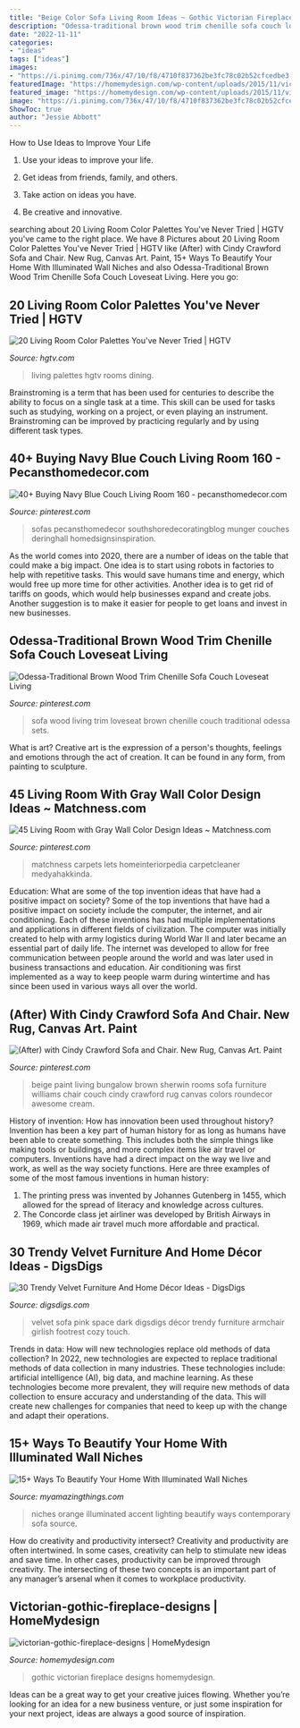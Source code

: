```yaml
---
title: "Beige Color Sofa Living Room Ideas ~ Gothic Victorian Fireplace Designs Homemydesign"
description: "Odessa-traditional brown wood trim chenille sofa couch loveseat living"
date: "2022-11-11"
categories:
- "ideas"
tags: ["ideas"]
images:
- "https://i.pinimg.com/736x/47/10/f8/4710f837362be3fc78c02b52cfcedbe3.jpg"
featuredImage: "https://homemydesign.com/wp-content/uploads/2015/11/victorian-gothic-fireplace-designs.jpg"
featured_image: "https://homemydesign.com/wp-content/uploads/2015/11/victorian-gothic-fireplace-designs.jpg"
image: "https://i.pinimg.com/736x/47/10/f8/4710f837362be3fc78c02b52cfcedbe3.jpg"
ShowToc: true
author: "Jessie Abbott"
---
```



How to Use Ideas to Improve Your Life
1. Use your ideas to improve your life.
2. Get ideas from friends, family, and others.

3. Take action on ideas you have.

4. Be creative and innovative.

	

		
searching about 20 Living Room Color Palettes You&#039;ve Never Tried | HGTV you've came to the right place. We have 8 Pictures about 20 Living Room Color Palettes You&#039;ve Never Tried | HGTV like (After) with Cindy Crawford Sofa and Chair. New Rug, Canvas Art. Paint, 15+ Ways To Beautify Your Home With Illuminated Wall Niches and also Odessa-Traditional Brown Wood Trim Chenille Sofa Couch Loveseat Living. Here you go:
		
    
## 20 Living Room Color Palettes You&#039;ve Never Tried | HGTV

<img loading=lazy src="http://hgtvhome.sndimg.com/content/dam/images/hgtv/fullset/2013/7/1/1/Original_Jeanine-Hays-New-Living-Room-Color-Palettes-5-Lindsay-Coral-Harper_v.jpg.rend.hgtvcom.966.1288.suffix/1469643613562.jpeg" onerror="this.onerror=null;this.src='https://tse4.mm.bing.net/th?id=OIP.62FHg-HVA6Z_9Jo6DuMWRQHaJ4&amp;pid=15.1';" alt="20 Living Room Color Palettes You&#039;ve Never Tried | HGTV">

_Source: hgtv.com_

>living palettes hgtv rooms dining. 

	

Brainstroming is a term that has been used for centuries to describe the ability to focus on a single task at a time. This skill can be used for tasks such as studying, working on a project, or even playing an instrument. Brainstroming can be improved by practicing regularly and by using different task types.

    
## 40+ Buying Navy Blue Couch Living Room 160 - Pecansthomedecor.com

<img loading=lazy src="https://i.pinimg.com/736x/75/5c/8c/755c8cc8cc56c682ff19bf8a3df06050.jpg" onerror="this.onerror=null;this.src='https://tse4.mm.bing.net/th?id=OIP.67xxdv2nZBGKh0eILTpnwgHaK_&amp;pid=15.1';" alt="40+ Buying Navy Blue Couch Living Room 160 - pecansthomedecor.com">

_Source: pinterest.com_

>sofas pecansthomedecor southshoredecoratingblog munger couches deringhall homedsignsinspiration. 

	

As the world comes into 2020, there are a number of ideas on the table that could make a big impact. One idea is to start using robots in factories to help with repetitive tasks. This would save humans time and energy, which would free up more time for other activities. Another idea is to get rid of tariffs on goods, which would help businesses expand and create jobs. Another suggestion is to make it easier for people to get loans and invest in new businesses.

    
## Odessa-Traditional Brown Wood Trim Chenille Sofa Couch Loveseat Living

<img loading=lazy src="https://i.pinimg.com/736x/47/10/f8/4710f837362be3fc78c02b52cfcedbe3.jpg" onerror="this.onerror=null;this.src='https://tse3.mm.bing.net/th?id=OIP.POIy3-_3_DWSLc_clSS50AHaFB&amp;pid=15.1';" alt="Odessa-Traditional Brown Wood Trim Chenille Sofa Couch Loveseat Living">

_Source: pinterest.com_

>sofa wood living trim loveseat brown chenille couch traditional odessa sets. 

	

What is art?
Creative art is the expression of a person's thoughts, feelings and emotions through the act of creation. It can be found in any form, from painting to sculpture.

    
## 45 Living Room With Gray Wall Color Design Ideas ~ Matchness.com

<img loading=lazy src="https://i.pinimg.com/736x/97/d7/fe/97d7fe1868cd5c99784814171d29fc86.jpg" onerror="this.onerror=null;this.src='https://tse4.mm.bing.net/th?id=OIP.9LuiG65oINzpi1iioZ0tbwHaFj&amp;pid=15.1';" alt="45 Living Room with Gray Wall Color Design Ideas ~ Matchness.com">

_Source: pinterest.com_

>matchness carpets lets homeinteriorpedia carpetcleaner medyahakkinda. 

	

Education: What are some of the top invention ideas that have had a positive impact on society?
Some of the top inventions that have had a positive impact on society include the computer, the internet, and air conditioning. Each of these inventions has had multiple implementations and applications in different fields of civilization. The computer was initially created to help with army logistics during World War II and later became an essential part of daily life. The internet was developed to allow for free communication between people around the world and was later used in business transactions and education. Air conditioning was first implemented as a way to keep people warm during wintertime and has since been used in various ways all over the world.

    
## (After) With Cindy Crawford Sofa And Chair. New Rug, Canvas Art. Paint

<img loading=lazy src="https://i.pinimg.com/736x/04/4e/34/044e34ba20c2cdc123bfd37701102096--sherwin-williams-bungalow-beige-sherwin-williams-paint-beige.jpg" onerror="this.onerror=null;this.src='https://tse3.mm.bing.net/th?id=OIP.C2sKCPDYjbFwyoAt34BzfwHaFj&amp;pid=15.1';" alt="(After) with Cindy Crawford Sofa and Chair. New Rug, Canvas Art. Paint">

_Source: pinterest.com_

>beige paint living bungalow brown sherwin rooms sofa furniture williams chair couch cindy crawford rug canvas colors roundecor awesome cream. 

	

History of invention: How has innovation been used throughout history?
Invention has been a key part of human history for as long as humans have been able to create something. This includes both the simple things like making tools or buildings, and more complex items like air travel or computers. Inventions have had a direct impact on the way we live and work, as well as the way society functions. 
Here are three examples of some of the most famous inventions in human history: 

1) The printing press was invented by Johannes Gutenberg in 1455, which allowed for the spread of literacy and knowledge across cultures. 
2) The Concorde class jet airliner was developed by British Airways in 1969, which made air travel much more affordable and practical.

    
## 30 Trendy Velvet Furniture And Home Décor Ideas - DigsDigs

<img loading=lazy src="https://www.digsdigs.com/photos/2017/07/06-a-dark-green-velvet-sofa-adds-elegance-and-becomes-a-focal-point-in-this-space.jpg" onerror="this.onerror=null;this.src='https://tse2.mm.bing.net/th?id=OIP.67yB7gtjG_u3wXpl0J5OGwHaLH&amp;pid=15.1';" alt="30 Trendy Velvet Furniture And Home Décor Ideas - DigsDigs">

_Source: digsdigs.com_

>velvet sofa pink space dark digsdigs décor trendy furniture armchair girlish footrest cozy touch. 

	

Trends in data: How will new technologies replace old methods of data collection?
In 2022, new technologies are expected to replace traditional methods of data collection in many industries. These technologies include: artificial intelligence (AI), big data, and machine learning. As these technologies become more prevalent, they will require new methods of data collection to ensure accuracy and understanding of the data. This will create new challenges for companies that need to keep up with the change and adapt their operations.

    
## 15+ Ways To Beautify Your Home With Illuminated Wall Niches

<img loading=lazy src="http://myamazingthings.com/wp-content/uploads/2016/12/burnt-orange-sofa-Family-Room-Contemporary-with-accent-wall-ceiling-lighting.jpg" onerror="this.onerror=null;this.src='https://tse2.mm.bing.net/th?id=OIP.TLmlyjmzHKGMwvJYCYYmkQHaE8&amp;pid=15.1';" alt="15+ Ways To Beautify Your Home With Illuminated Wall Niches">

_Source: myamazingthings.com_

>niches orange illuminated accent lighting beautify ways contemporary sofa source. 

	

How do creativity and productivity intersect?
Creativity and productivity are often intertwined. In some cases, creativity can help to stimulate new ideas and save time. In other cases, productivity can be improved through creativity. The intersecting of these two concepts is an important part of any manager’s arsenal when it comes to workplace productivity.

    
## Victorian-gothic-fireplace-designs | HomeMydesign

<img loading=lazy src="https://homemydesign.com/wp-content/uploads/2015/11/victorian-gothic-fireplace-designs.jpg" onerror="this.onerror=null;this.src='https://tse1.mm.bing.net/th?id=OIP.gYeGpBmnCflN0htoG4kLsQHaK9&amp;pid=15.1';" alt="victorian-gothic-fireplace-designs | HomeMydesign">

_Source: homemydesign.com_

>gothic victorian fireplace designs homemydesign. 

	

Ideas can be a great way to get your creative juices flowing. Whether you’re looking for an idea for a new business venture, or just some inspiration for your next project, ideas are always a good source of inspiration.

